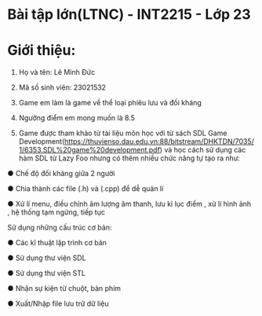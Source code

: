 # Bài tập lớn(LTNC) - INT2215 - Lớp 23
# Giới thiệu:
1. Họ và tên: Lê Minh Đức

2. Mã số sinh viên: 23021532
 
3. Game em làm là game về thể loại phiêu lưu và đối kháng

4. Ngưỡng điểm em mong muốn là 8.5

5. Game được tham khảo từ tài liệu môn học với từ sách SDL Game Development(https://thuvienso.dau.edu.vn:88/bitstream/DHKTDN/7035/1/6353.SDL%20game%20development.pdf) và học cách sử dụng các hàm SDL từ Lazy Foo nhưng có thêm nhiều chức năng tự tạo ra như:

● Chế độ đối kháng giữa 2 người

● Chia thành các file (.h) và (.cpp) để dễ quản lí

● Xử lí menu, điều chỉnh âm lượng âm thanh, lưu kỉ lục điểm , xử lí hình ảnh , hệ thống tạm ngừng, tiếp tục

Sử dụng những cấu trúc cơ bản:

● Các kĩ thuật lập trình cơ bản

● Sử dụng thư viện SDL

● Sử dụng thư viện STL

● Nhận sự kiện từ chuột, bàn phím

● Xuất/Nhập file lưu trữ dữ liệu

